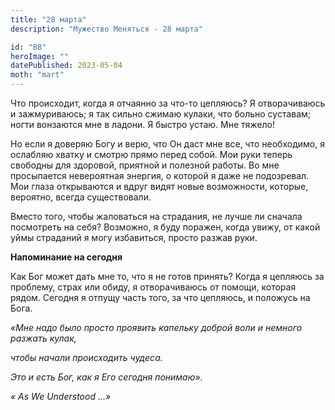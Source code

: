 ```yaml
---
title: "28 марта"
description: "Мужество Меняться - 28 марта"

id: "88"
heroImage: ""
datePublished: 2023-05-04
moth: "mart"
---
```


Что происходит, когда я отчаянно за что-то цепляюсь? Я отворачиваюсь и
зажмуриваюсь; я так сильно сжимаю кулаки, что больно суставам; ногти вонзаются
мне в ладони. Я быстро устаю. Мне тяжело!

Но если я доверяю Богу и верю, что Он даст мне все, что необходимо, я ослабляю
хватку и смотрю прямо перед собой. Мои руки теперь свободны для здоровой,
приятной и полезной работы. Во мне просыпается невероятная энергия, о которой
я даже не подозревал. Мои глаза открываются и вдруг видят новые возможности,
которые, вероятно, всегда существовали.

Вместо того, чтобы жаловаться на страдания, не лучше ли сначала посмотреть на
себя? Возможно, я буду поражен, когда увижу, от какой уймы страданий я могу
избавиться, просто разжав руки.

**Напоминание на сегодня**

Как Бог может дать мне то, что я не готов принять? Когда я цепляюсь за
проблему, страх или обиду, я отворачиваюсь от помощи, которая рядом. Сегодня я
отпущу часть того, за что цепляюсь, и положусь на Бога.

_«Мне надо было просто проявить капельку доброй воли и немного разжать кулак,_

_чтобы начали происходить чудеса._

_Это и есть Бог, как я Его сегодня понимаю»._

_«_ _As_ _We_ _Understood_ _…»_
